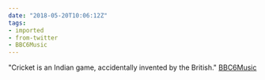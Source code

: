 ```yaml
---
date: "2018-05-20T10:06:12Z"
tags:
- imported
- from-twitter
- BBC6Music
---
```

"Cricket is an Indian game, accidentally invented by the British." [BBC6Music](/tags/BBC6Music)
